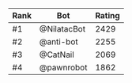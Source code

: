 Rank|Bot|Rating
---|---|---
#1|@NilatacBot|2429
#2|@anti-bot|2255
#3|@CatNail|2069
#4|@pawnrobot|1862
